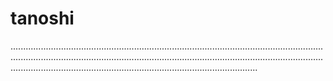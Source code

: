 # tanoshi
..........................................................................................................................................................................................................................................................................................................................................................